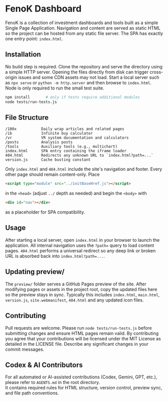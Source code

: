 # FenoK Dashboard

FenoK is a collection of investment dashboards and tools built as a simple Single Page Application. Navigation and content are served as static HTML so the project can be hosted from any static file server. The SPA has exactly one entry point: `index.html`.

## Installation

No build step is required. Clone the repository and serve the directory using a simple HTTP server. Opening the files directly from disk can trigger cross-origin issues and some CDN assets may not load. Start a local server such as `npx serve` or `python -m http.server` and then browse to `index.html`. Node is only required to run the small test suite.

```bash
npm install       # only if tests require additional modules
node tests/run-tests.js
```

## File Structure

```
/100x           Daily wrap articles and related pages
/ib             Infinite buy calculator
/vr             VR system documentation and calculators
/posts          Analysis posts
/tools          Auxiliary tools (e.g., multichart)
index.html      SPA entry containing the iframe loader
404.html        Redirects any unknown URL to `index.html?path=...`
version.js      Cache busting constant
```

Only `index.html` and `404.html` include the site's navigation and footer. Every
other page should remain content-only. Place

```html
<script type="module" src="../initBaseHref.js"></script>
```

in the `<head>` (adjust `../` depth as needed) and begin the `<body>` with

```html
<div id="nav"></div>
```

as a placeholder for SPA compatibility.

## Usage

After starting a local server, open `index.html` in your browser to launch the application. All internal navigation uses the `?path=` query to load content pages. `404.html` performs a universal redirect so any deep link or broken URL is absorbed back into `index.html?path=...`.

## Updating preview/

The `preview/` folder serves a GitHub Pages preview of the site. After modifying pages or assets in the project root, copy the updated files here so the preview stays in sync. Typically this includes `index.html`, `main.html`, `version.js`, `site.webmanifest`, `404.html` and any updated icon files.

## Contributing

Pull requests are welcome. Please run `node tests/run-tests.js` before submitting changes and ensure HTML pages remain valid. By contributing you agree that your contributions will be licensed under the MIT License as detailed in the LICENSE file. Describe any significant changes in your commit messages.

## Codex & AI Contributors

For all automated or AI-assisted contributions (Codex, Gemini, GPT, etc.), please refer to `AGENTS.md` in the root directory.  
It contains required rules for HTML structure, version control, preview sync, and file path conventions.
